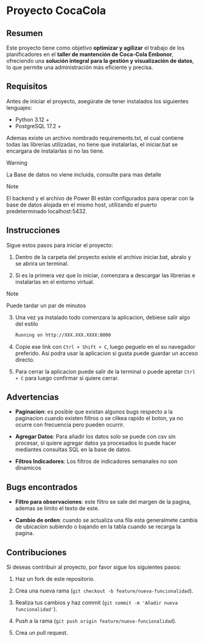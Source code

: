 # Proyecto CocaCola

## Resumen
Este proyecto tiene como objetivo **optimizar y agilizar** el trabajo de los planificadores
en el **taller de mantención de Coca-Cola Embonor**, ofreciendo una **solución integral para la gestión y visualización de datos**, lo que permite una administración más eficiente y precisa.


## Requisitos 
Antes de iniciar el proyecto, asegúrate de tener instalados los siguientes lenguajes:
- Python 3.12 +
- PostgreSQL 17.2 +

Ademas existe un archivo nombrado requirements.txt, el cual contiene todas las librerias 
utilizadas, no tiene que instalarlas, el iniciar.bat se encargara de instalarlas si no las tiene. 

> [!WARNING]
> La Base de datos no viene incluida, consulte para mas detalle

> [!NOTE]
> El backend y el archivo de Power BI están configurados para operar con la base de datos 
> alojada en el mismo host, utilizando el puerto predeterminado localhost:5432.


## Instrucciones
Sigue estos pasos para iniciar el proyecto:

1. Dentro de la carpeta del proyecto existe el archivo iniciar.bat, abralo y se abrira un terminal.

2. Si es la primera vez que lo iniciar, comenzara a descargar las librerias e instalarlas en 
el entorno virtual.

> [!NOTE]
> Puede tardar un par de minutos


3. Una vez ya instalado todo comenzara la aplicacion, debiese salir algo del estilo

    ```bash
    Running on http://XXX.XXX.XXXX:8000
    ```

4. Copie ese link con `Ctrl + Shift + C`, luego peguelo en el su navegador preferido. Asi podra 
usar la aplicacion si gusta puede guardar un acceso directo.

5. Para cerrar la aplicacion puede salir de la terminal o puede apretar `Ctrl + C` para luego 
confirmar si quiere cerrar.


## Advertencias

- **Paginacion**: es posible que existan algunos bugs respecto a la paginacion cuando existen 
filtros o se clikea rapido el boton, ya no ocurre con frecuencia pero pueden ocurrir. 

- **Agregar Datos**: Para añadir los datos solo se puede con csv sin procesar, si quiere agregar 
datos ya procesados lo puede hacer mediantes consultas SQL en la base de datos.

- **Filtros Indicadores**: Los filtros de indicadores semanales no son dinamicos


## Bugs encontrados
- **Filtro para observaciones**: este filtro se sale del margen de la pagina, ademas se limito 
el texto de este.

- **Cambio de orden**: cuando se actualiza una fila esta generalmete cambia de ubicacion 
subiendo o bajando en la tabla cuando se recarga la pagina.


## Contribuciones
Si deseas contribuir al proyecto, por favor sigue los siguientes pasos:

1. Haz un fork de este repositorio.

2. Crea una nueva rama (`git checkout -b feature/nueva-funcionalidad`).

3. Realiza tus cambios y haz commit (`git commit -m 'Añadir nueva funcionalidad'`).

4. Push a la rama (`git push origin feature/nueva-funcionalidad`).

5. Crea un pull request.


